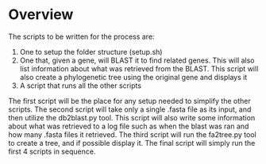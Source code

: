 # Overview

The scripts to be written for the process are:

1. One to setup the folder structure (setup.sh)
2. One that, given a gene, will BLAST it to find related genes. This will also list information about what was retrieved from the BLAST. This script will also create a phylogenetic tree using the original gene and displays it
5. A script that runs all the other scripts

The first script will be the place for any setup needed to simplify the other scripts. The second script will take only a single .fasta file as its input, and then utilize the db2blast.py tool. This script will also write some information about what was retrieved to a log file such as when the blast was ran and how many .fasta files it retrieved. The third script will run the fa2tree.py tool to create a tree, and if possible display it. The final script will simply run the first 4 scripts in sequence. 

